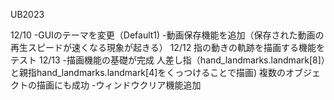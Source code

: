 UB2023

12/10 -GUIのテーマを変更（Default1)  -動画保存機能を追加（保存された動画の再生スピードが速くなる現象が起きる）
12/12 指の動きの軌跡を描画する機能をテスト
12/13 -描画機能の基礎が完成
        人差し指（hand_landmarks.landmark[8]）と親指hand_landmarks.landmark[4]をくっつけることで描画)
        複数のオブジェクトの描画にも成功
    -ウィンドウクリア機能追加
